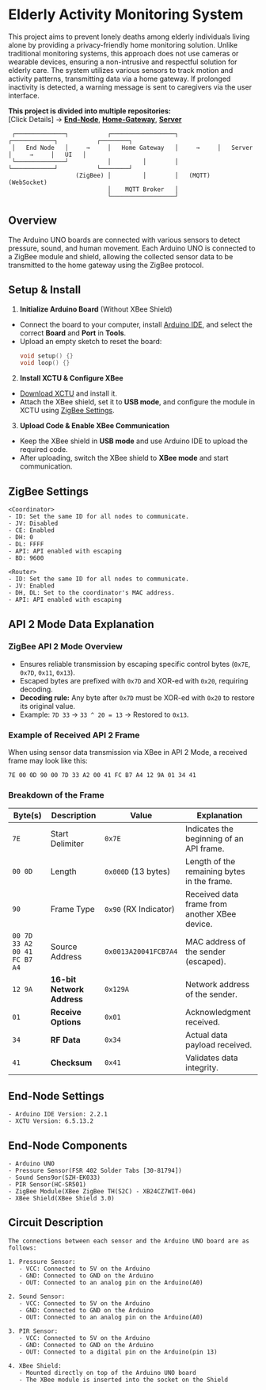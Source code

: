 # Elderly Activity Monitoring System
This project aims to prevent lonely deaths among elderly individuals living alone by providing a privacy-friendly home monitoring solution. Unlike traditional monitoring systems, this approach does not use cameras or wearable devices, ensuring a non-intrusive and respectful solution for elderly care.
The system utilizes various sensors to track motion and activity patterns, transmitting data via a home gateway. If prolonged inactivity is detected, a warning message is sent to caregivers via the user interface.

**This project is divided into multiple repositories:**  
[Click Details] -> **[End-Node](https://github.com/kimhamyong/eams-node)**, **[Home-Gateway](https://github.com/kimhamyong/eams-gateway)**, **[Server](https://github.com/kimhamyong/eams-server)**

```   
 ┌──────────────┐           ┌──────────────────┐           ┌────────────┐           ┌────────┐
 │   End Node   │     →     │   Home Gateway   │     →     │   Server   │     →     │   UI   │
 └──────────────┘           │         │        │           └────────────┘           └────────┘
                   (ZigBee) │         │        │   (MQTT)                (WebSocket)
                            │    MQTT Broker   │
                            └──────────────────┘  
```

## Overview
The Arduino UNO boards are connected with various sensors to detect pressure, sound, and human movement. Each Arduino UNO is connected to a ZigBee module and shield, allowing the collected sensor data to be transmitted to the home gateway using the ZigBee protocol.  

## Setup & Install

1. **Initialize Arduino Board** (Without XBee Shield)  
- Connect the board to your computer, install [Arduino IDE](https://www.arduino.cc/en/software), and select the correct **Board** and **Port** in **Tools**.  
 - Upload an empty sketch to reset the board:  
     ```cpp
     void setup() {}  
     void loop() {}
     ```  

2. **Install XCTU & Configure XBee**  
- [Download XCTU](https://www.digi.com/resources/documentation/digidocs/90001526/tasks/t_download_and_install_xctu.htm) and install it.  
- Attach the XBee shield, set it to **USB mode**, and configure the module in XCTU using [ZigBee Settings](#zigbee-settings).

3. **Upload Code & Enable XBee Communication**  
- Keep the XBee shield in **USB mode** and use Arduino IDE to upload the required code.  
- After uploading, switch the XBee shield to **XBee mode** and start communication.  



## ZigBee Settings
```
<Coordinator>
- ID: Set the same ID for all nodes to communicate.
- JV: Disabled
- CE: Enabled
- DH: 0
- DL: FFFF
- API: API enabled with escaping
- BD: 9600

<Router>
- ID: Set the same ID for all nodes to communicate.
- JV: Enabled
- DH, DL: Set to the coordinator's MAC address.
- API: API enabled with escaping
```

## API 2 Mode Data Explanation

### ZigBee API 2 Mode Overview

- Ensures reliable transmission by escaping specific control bytes (`0x7E`, `0x7D`, `0x11`, `0x13`).  
- Escaped bytes are prefixed with `0x7D` and XOR-ed with `0x20`, requiring decoding. 
- **Decoding rule:** Any byte after `0x7D` must be XOR-ed with `0x20` to restore its original value.  
- Example: `7D 33` → `33 ^ 20 = 13` → Restored to `0x13`. 

### Example of Received API 2 Frame
When using sensor data transmission via XBee in API 2 Mode, a received frame may look like this: 
```
7E 00 0D 90 00 7D 33 A2 00 41 FC B7 A4 12 9A 01 34 41
```


### Breakdown of the Frame

| Byte(s)                      | Description                | Value                 | Explanation                                   |
| ---------------------------- | -------------------------- | --------------------- | --------------------------------------------- |
| `7E`                         | Start Delimiter            | `0x7E`                | Indicates the beginning of an API frame.      |
| `00 0D`                      | Length                     | `0x000D` (13 bytes)   | Length of the remaining bytes in the frame.   |
| `90`                         | Frame Type                 | `0x90` (RX Indicator) | Received data frame from another XBee device. |
| `00 7D 33 A2 00 41 FC B7 A4` | Source Address             | `0x0013A20041FCB7A4`  | MAC address of the sender (escaped).          |
| `12 9A`                      | **16-bit Network Address** | `0x129A`              | Network address of the sender.                |
| `01`                         | **Receive Options**        | `0x01`                | Acknowledgment received.                      |
| `34`                         | **RF Data**                | `0x34`                | Actual data payload received.                 |
| `41`                         | **Checksum**               | `0x41`                | Validates data integrity.                     |


## End-Node Settings
```
- Arduino IDE Version: 2.2.1
- XCTU Version: 6.5.13.2
```

## End-Node Components
```
- Arduino UNO
- Pressure Sensor(FSR 402 Solder Tabs [30-81794])
- Sound Sens9or(SZH-EK033)
- PIR Sensor(HC-SR501)
- ZigBee Module(XBee ZigBee TH(S2C) - XB24CZ7WIT-004)
- XBee Shield(XBee Shield 3.0)
```
  
## Circuit Description
```
The connections between each sensor and the Arduino UNO board are as follows:

1. Pressure Sensor:
   - VCC: Connected to 5V on the Arduino
   - GND: Connected to GND on the Arduino
   - OUT: Connected to an analog pin on the Arduino(A0)

2. Sound Sensor:
   - VCC: Connected to 5V on the Arduino
   - GND: Connected to GND on the Arduino
   - OUT: Connected to an analog pin on the Arduino(A0)

3. PIR Sensor:
   - VCC: Connected to 5V on the Arduino
   - GND: Connected to GND on the Arduino
   - OUT: Connected to a digital pin on the Arduino(pin 13)

4. XBee Shield:
   - Mounted directly on top of the Arduino UNO board
   - The XBee module is inserted into the socket on the Shield
```   
